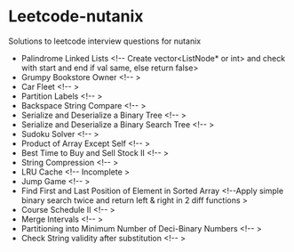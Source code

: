# Leetcode-nutanix
Solutions to leetcode interview questions for nutanix
* Palindrome Linked Lists <!-- Create vector<ListNode* or int> and check with start and end if val same, else return false>
* Grumpy Bookstore Owner <!-- >
* Car Fleet <!-- >
* Partition Labels <!-- >
* Backspace String Compare <!-- >
* Serialize and Deserialize a Binary Tree <!-- >
* Serialize and Deserialize a Binary Search Tree <!-- >
* Sudoku Solver <!-- >
* Product of Array Except Self <!-- >
* Best Time to Buy and Sell Stock II <!-- >
* String Compression <!-- >
* LRU Cache <!-- Incomplete >
* Jump Game <!-- >
* Find First and Last Position of Element in Sorted Array <!--Apply simple binary search twice and return left & right in 2 diff functions >
* Course Schedule II <!-- >
* Merge Intervals <!-- >
* Partitioning into Minimum Number of Deci-Binary Numbers <!-- >
* Check String validity after substitution <!-- >